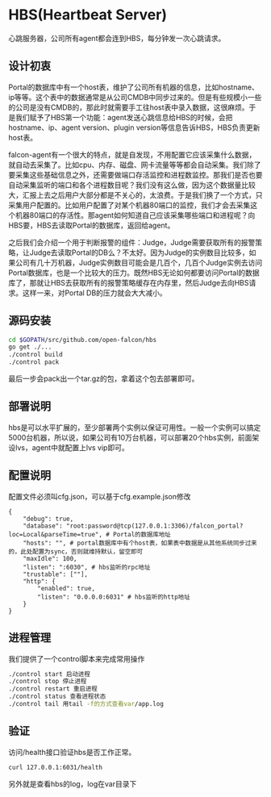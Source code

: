 # HBS(Heartbeat Server)

心跳服务器，公司所有agent都会连到HBS，每分钟发一次心跳请求。

## 设计初衷

Portal的数据库中有一个host表，维护了公司所有机器的信息，比如hostname、ip等等。这个表中的数据通常是从公司CMDB中同步过来的。但是有些规模小一些的公司是没有CMDB的，那此时就需要手工往host表中录入数据，这很麻烦。于是我们赋予了HBS第一个功能：agent发送心跳信息给HBS的时候，会把hostname、ip、agent version、plugin version等信息告诉HBS，HBS负责更新host表。

falcon-agent有一个很大的特点，就是自发现，不用配置它应该采集什么数据，就自动去采集了。比如cpu、内存、磁盘、网卡流量等等都会自动采集。我们除了要采集这些基础信息之外，还需要做端口存活监控和进程数监控。那我们是否也要自动采集监听的端口和各个进程数目呢？我们没有这么做，因为这个数据量比较大，汇报上去之后用户大部分都是不关心的，太浪费。于是我们换了一个方式，只采集用户配置的。比如用户配置了对某个机器80端口的监控，我们才会去采集这个机器80端口的存活性。那agent如何知道自己应该采集哪些端口和进程呢？向HBS要，HBS去读取Portal的数据库，返回给agent。

之后我们会介绍一个用于判断报警的组件：Judge，Judge需要获取所有的报警策略，让Judge去读取Portal的DB么？不太好。因为Judge的实例数目比较多，如果公司有几十万机器，Judge实例数目可能会是几百个，几百个Judge实例去访问Portal数据库，也是一个比较大的压力。既然HBS无论如何都要访问Portal的数据库了，那就让HBS去获取所有的报警策略缓存在内存里，然后Judge去向HBS请求。这样一来，对Portal DB的压力就会大大减小。

## 源码安装

```bash
cd $GOPATH/src/github.com/open-falcon/hbs
go get ./...
./control build
./control pack
```

最后一步会pack出一个tar.gz的包，拿着这个包去部署即可。

## 部署说明

hbs是可以水平扩展的，至少部署两个实例以保证可用性。一般一个实例可以搞定5000台机器，所以说，如果公司有10万台机器，可以部署20个hbs实例，前面架设lvs，agent中就配置上lvs vip即可。

## 配置说明

配置文件必须叫cfg.json，可以基于cfg.example.json修改

```
{
    "debug": true,
    "database": "root:password@tcp(127.0.0.1:3306)/falcon_portal?loc=Local&parseTime=true", # Portal的数据库地址
    "hosts": "", # portal数据库中有个host表，如果表中数据是从其他系统同步过来的，此处配置为sync，否则就维持默认，留空即可
    "maxIdle": 100,
    "listen": ":6030", # hbs监听的rpc地址
    "trustable": [""],
    "http": {
        "enabled": true,
        "listen": "0.0.0.0:6031" # hbs监听的http地址
    }
}
```

## 进程管理

我们提供了一个control脚本来完成常用操作

```bash
./control start 启动进程
./control stop 停止进程
./control restart 重启进程
./control status 查看进程状态
./control tail 用tail -f的方式查看var/app.log
```

## 验证

访问/health接口验证hbs是否工作正常。

```bash
curl 127.0.0.1:6031/health
```

另外就是查看hbs的log，log在var目录下
